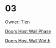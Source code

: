 # 03

Owner: Tien

[Doors Host Wall Phase](03%20665cd85a1fd84d99baca2d2569fda603/Doors%20Host%20Wall%20Phase%20b17e29e87199411cbd055477764fb761.md)

[Doors Host Wall Width](03%20665cd85a1fd84d99baca2d2569fda603/Doors%20Host%20Wall%20Width%201ea8d97070fb4c869ee1a2217ec3e2b2.md)